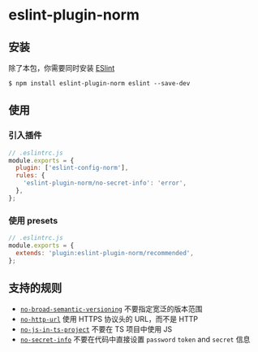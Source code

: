 # eslint-plugin-norm

## 安装

除了本包，你需要同时安装 [ESlint](https://eslint.org/)

```shell
$ npm install eslint-plugin-norm eslint --save-dev
```

## 使用

### 引入插件

```js
// .eslintrc.js
module.exports = {
  plugin: ['eslint-config-norm'],
  rules: {
    'eslint-plugin-norm/no-secret-info': 'error',
  },
};
```

### 使用 presets

```js
// .eslintrc.js
module.exports = {
  extends: 'plugin:eslint-plugin-norm/recommended',
};
```

## 支持的规则

- [`no-broad-semantic-versioning`](https://norm-studio-fe.github.io/fe-spec/plugin/no-broad-semantic-versioning.html) 不要指定宽泛的版本范围
- [`no-http-url`](https://norm-studio-fe.github.io/fe-spec/plugin/no-http-url.html) 使用 HTTPS 协议头的 URL，而不是 HTTP
- [`no-js-in-ts-project`](https://norm-studio-fe.github.io/fe-spec/plugin/no-js-in-ts-project.html) 不要在 TS 项目中使用 JS
- [`no-secret-info`](https://norm-studio-fe.github.io/fe-spec/plugin/no-secret-info.html) 不要在代码中直接设置 `password` `token` and `secret` 信息
